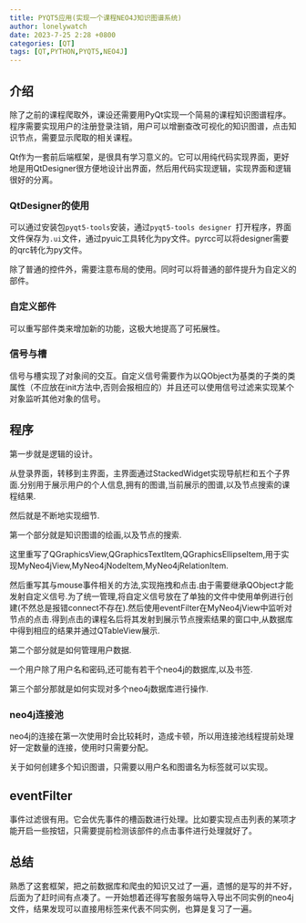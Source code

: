 ```yaml
---
title: PYQT5应用(实现一个课程NEO4J知识图谱系统)
author: lonelywatch
date: 2023-7-25 2:28 +0800
categories: [QT]
tags: [QT,PYTHON,PYQT5,NEO4J]
---
```


## 介绍

除了之前的课程爬取外，课设还需要用PyQt实现一个简易的课程知识图谱程序。程序需要实现用户的注册登录注销，用户可以增删查改可视化的知识图谱，点击知识节点，需要显示爬取的相关课程。

Qt作为一套前后端框架，是很具有学习意义的。它可以用纯代码实现界面，更好地是用QtDesigner很方便地设计出界面，然后用代码实现逻辑，实现界面和逻辑很好的分离。

### QtDesigner的使用

可以通过安装包`pyqt5-tools`安装，通过`pyqt5-tools designer `打开程序，界面文件保存为`.ui`文件，通过pyuic工具转化为py文件。pyrcc可以将designer需要的qrc转化为py文件。

除了普通的控件外，需要注意布局的使用。同时可以将普通的部件提升为自定义的部件。

### 自定义部件

可以重写部件类来增加新的功能，这极大地提高了可拓展性。

### 信号与槽

信号与槽实现了对象间的交互。自定义信号需要作为以QObject为基类的子类的类属性（不应放在init方法中,否则会报相应的）并且还可以使用信号过滤来实现某个对象监听其他对象的信号。

## 程序

第一步就是逻辑的设计。

从登录界面，转移到主界面，主界面通过StackedWidget实现导航栏和五个子界面.分别用于展示用户的个人信息,拥有的图谱,当前展示的图谱,以及节点搜索的课程结果.

然后就是不断地实现细节.

第一个部分就是知识图谱的绘画,以及节点的搜索.

这里重写了QGraphicsView,QGraphicsTextItem,QGraphicsEllipseItem,用于实现MyNeo4jView,MyNeo4jNodeItem,MyNeo4jRelationItem.

然后重写其与mouse事件相关的方法,实现拖拽和点击.由于需要继承QObject才能发射自定义信号.为了统一管理,将自定义信号放在了单独的文件中使用单例进行创建(不然总是报错connect不存在).然后使用eventFilter在MyNeo4jView中监听对节点的点击.得到点击的课程名后将其发射到展示节点搜索结果的窗口中,从数据库中得到相应的结果并通过QTableView展示.

第二个部分就是如何管理用户数据.

一个用户除了用户名和密码,还可能有若干个neo4j的数据库,以及书签.

第三个部分那就是如何实现对多个neo4j数据库进行操作.

### neo4j连接池

neo4j的连接在第一次使用时会比较耗时，造成卡顿，所以用连接池线程提前处理好一定数量的连接，使用时只需要分配。

关于如何创建多个知识图谱，只需要以用户名和图谱名为标签就可以实现。

## eventFilter

事件过滤很有用。它会优先事件的槽函数进行处理。比如要实现点击列表的某项才能开启一些按钮，只需要提前检测该部件的点击事件进行处理就好了。

## 总结

熟悉了这套框架，把之前数据库和爬虫的知识又过了一遍，遗憾的是写的并不好，后面为了赶时间有点凑了。一开始想着还得写套服务端导入导出不同实例的neo4j文件，结果发现可以直接用标签来代表不同实例，也算是复习了一遍。